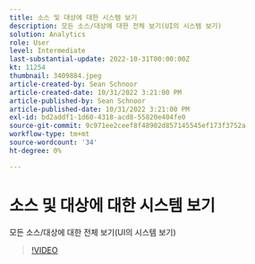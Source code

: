 ```yaml
---
title: 소스 및 대상에 대한 시스템 보기
description: 모든 소스/대상에 대한 전체 보기(UI의 시스템 보기)
solution: Analytics
role: User
level: Intermediate
last-substantial-update: 2022-10-31T00:00:00Z
kt: 11254
thumbnail: 3409884.jpeg
article-created-by: Sean Schnoor
article-created-date: 10/31/2022 3:21:00 PM
article-published-by: Sean Schnoor
article-published-date: 10/31/2022 3:21:00 PM
exl-id: bd2addf1-1d60-4318-acd8-55820e404fe0
source-git-commit: 9c971ee2ceef8f48902d857145545ef173f3752a
workflow-type: tm+mt
source-wordcount: '34'
ht-degree: 0%

---
```


# 소스 및 대상에 대한 시스템 보기

모든 소스/대상에 대한 전체 보기(UI의 시스템 보기)

>[!VIDEO](https://video.tv.adobe.com/v/3409884/?quality=12&learn=on)
